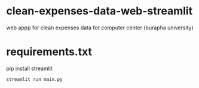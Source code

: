 # clean-expenses-data-web-streamlit
web appp for clean expenses data for computer center (burapha university)

# requirements.txt
pip install streamlit


`streamlit run main.py`